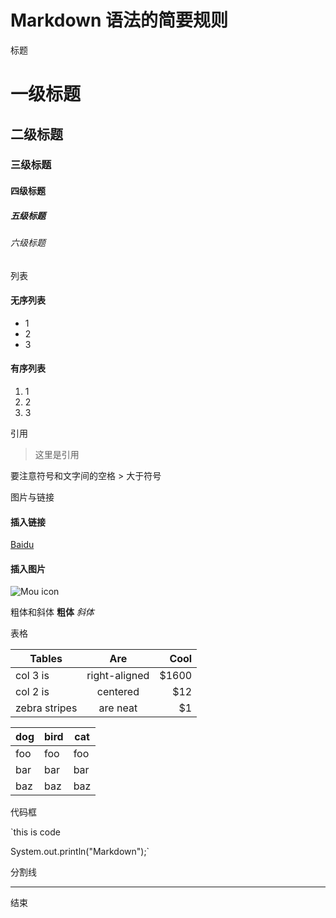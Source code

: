 # Markdown 语法的简要规则

标题
# 一级标题
## 二级标题
### 三级标题
#### 四级标题
##### 五级标题
###### 六级标题

列表
#### 无序列表
* 1
* 2
* 3

#### 有序列表
1. 1
2. 2
3. 3

引用
> 这里是引用

要注意符号和文字间的空格 > 大于符号

图片与链接
#### 插入链接
[Baidu](http://www.baidu.com)

#### 插入图片
![Mou icon](http://mouapp.com/Mou_128.png)

粗体和斜体
**粗体**
*斜体*

表格

| Tables        | Are           | Cool  |
| ------------- |:-------------:| -----:|
| col 3 is      | right-aligned | $1600 |
| col 2 is      | centered      |   $12 |
| zebra stripes | are neat      |    $1 |

dog | bird | cat
----|------|----
foo | foo  | foo
bar | bar  | bar
baz | baz  | baz

代码框


`this is code

System.out.println("Markdown");`

分割线
***

结束

